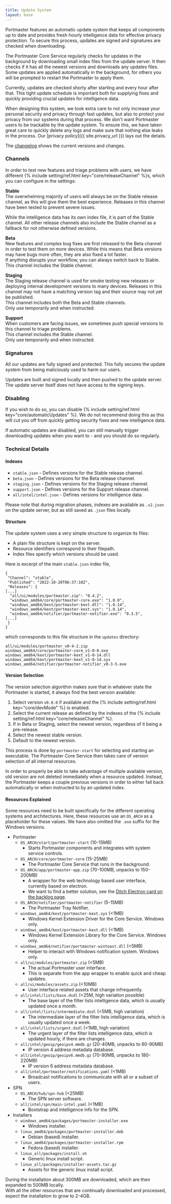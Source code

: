 ```yaml
---
title: Update System
layout: base
---
```


Portmaster features an automatic update system that keeps all components up to date and provides fresh hourly intelligence data for effective privacy protection. To secure this process, updates are signed and signatures are checked when downloading.

The Portmaster Core Service regularly checks for updates in the background by downloading small index files from the update server. It then checks if it has all the newest versions and downloads any updates files. Some updates are applied automatically in the background, for others you will be prompted to restart the Portmaster to apply them.

Currently, updates are checked shorty after starting and every hour after that. This tight update schedule is important both for supplying fixes and quickly providing crucial updates for intelligence data.

When designing this system, we took extra care to not only increase your personal security and privacy through fast updates, but also to protect your privacy from our systems during that process. We don't want Portmaster users to be trackable by the update system. To ensure this, we have taken great care to quickly delete any logs and make sure that nothing else leaks in the process. Our [privacy policy]({{ site.privacy_url }}) lays out the details.

The [changelog](/portmaster/changelog) shows the current versions and changes.

### Channels

In order to test new features and triage problems with users, we have different {% include setting/ref.html key="core/releaseChannel" %}s, which you can configure in the settings:

__Stable__  
The overwhelming majority of users will always be on the Stable release channel, as this will give them the best experience.
Releases in this channel have been tested to prevent severe issues.

While the intelligence data has its own index file, it is part of the Stable channel. All other release channels also include the Stable channel as a fallback for not otherwise defined versions.

__Beta__  
New features and complex bug fixes are first released to the Beta channel in order to test them on more devices.
While this means that Beta versions may have bugs more often, they are also fixed a lot faster.  
If anything disrupts your workflow, you can always switch back to Stable.  
This channel includes the Stable channel.

__Staging__  
The Staging release channel is used for smoke testing new releases or deploying internal development versions to many devices.
Releases in this channel may not have a matching version tag and their source may not yet be published.  
This channel includes both the Beta and Stable channels.  
Only use temporarily and when instructed.

__Support__  
When customers are facing issues, we sometimes push special versions to this channel to triage problems.  
This channel includes the Stable channel.  
Only use temporarily and when instructed.

### Signatures

All our updates are fully signed and protected. This fully secures the update system from being maliciously used to harm our users.

Updates are built and signed locally and then pushed to the update server. The update server itself does not have access to the signing keys.

### Disabling

If you wish to do so, you can disable {% include setting/ref.html key="core/automaticUpdates" %}. We do not recommend doing this as this will cut you off from quickly getting security fixes and new intelligence data.

If automatic updates are disabled, you can still manually trigger downloading updates when you want to - and you should do so regularly.

### Technical Details

#### Indexes

- `stable.json` - Defines versions for the Stable release channel.
- `beta.json` - Defines versions for the Beta release channel.
- `staging.json` - Defines versions for the Staging release channel.
- `support.json` - Defines versions for the Support release channel.
- `all/intel/intel.json` - Defines versions for intelligence data.

Please note that during migration phases, indexes are available as `.v2.json` on the update server, but as still saved as `.json` files locally.

#### Structure

The update system uses a very simple structure to organize its files:

- A plain file structure is kept on the server.
- Resource identifiers correspond to their filepath.
- Index files specify which versions should be used.

Here is excerpt of the main `stable.json` index file,

```
{
 "Channel": "stable",
 "Published": "2022-10-20T06:37:10Z",
 "Releases": {
[...]
  "all/ui/modules/portmaster.zip": "0.4.2",
  "windows_amd64/core/portmaster-core.exe": "1.0.0",
  "windows_amd64/kext/portmaster-kext.dll": "1.0.14",
  "windows_amd64/kext/portmaster-kext.sys": "1.0.14",
  "windows_amd64/notifier/portmaster-notifier.exe": "0.3.5",
[...]
 }
}
```

which corresponds to this file structure in the `updates` directory:

```
all/ui/modules/portmaster_v0-4-2.zip
windows_amd64/core/portmaster-core_v1-0-0.exe
windows_amd64/kext/portmaster-kext_v1-0-14.dll
windows_amd64/kext/portmaster-kext_v1-0-14.sys
windows_amd64/notifier/portmaster-notifier_v0-3-5.exe
```

#### Version Selection

The version selection algorithm makes sure that in whatever state the Portmaster is started,
it always find the best version available:

1. Select version `v0.0.0` if available and the {% include setting/ref.html key="core/devMode" %} is enabled.
2. Select the current release as defined by the indexes of the {% include setting/ref.html key="core/releaseChannel" %}.
3. If in Beta or Staging, select the newest version, regardless of it being a pre-release.
4. Select the newest stable version.
5. Default to the newest version.

This process is done by `portmaster-start` for selecting and starting an executable. The Portmaster Core Service then takes care of version selection of all internal resources.

In order to properly be able to take advantage of multiple available version, old version are not deleted immediately when a resource updated.
Instead, the Portmaster keeps a couple previous versions in order to either fall back automatically or when instructed to by an updated index.

#### Resources Explained

Some resources need to be built specifically for the different operating systems and architectures.
Here, these resources use an `OS_ARCH` as a placeholder for these values.
We have also omitted the `.exe` suffix for the Windows versions.

- Portmaster
  - `OS_ARCH/start/portmaster-start` (10-15MB)
    - Starts Portmaster components and integrates with system service controls.
  - `OS_ARCH/core/portmaster-core` (15-25MB)
    - The Portmaster Core Service that runs in the background.
  - `OS_ARCH/app/portmaster-app.zip` (70-100MB, unpacks to 150-200MB)
    - A wrapper for the web technology based user interface, currently based on electron.
    - We want to find a better solution, see the [Ditch Electron card on the backlog page](https://safing.io/backlog/).
  - `OS_ARCH/notifier/portmaster-notifier` (5-15MB)
    - The Portmaster Tray Notifier.
  - `windows_amd64/kext/portmaster-kext.sys` (<1MB)
    - Windows Kernel Extension Driver for the Core Service. Windows only.
  - `windows_amd64/kext/portmaster-kext.dll` (<1MB)
    - Windows Kernel Extension Library for the Core Service. Windows only.
  - `windows_amd64/notifier/portmaster-wintoast.dll` (<5MB)
    - Helper to interact with Windows notification system. Windows only.
  - `all/ui/modules/portmaster.zip` (<5MB)
    - The actual Portmaster user interface.
    - This is separate from the app wrapper to enable quick and cheap updates.
  - `all/ui/modules/assets.zip` (<10MB)
    - User interface related assets that change infrequently.
  - `all/intel/lists/base.dsdl` (<25M, high variation possible)
    - The base layer of the filter lists intelligence data, which is usually updated once a month.
  - `all/intel/lists/intermediate.dsdl` (<5MB, high variation)
    - The intermediate layer of the filter lists intelligence data, which is usually updated once a week.
  - `all/intel/lists/urgent.dsdl` (<1MB, high variation)
    - The urgent layer of the filter lists intelligence data, which is updated hourly, if there are changes.
  - `all/intel/geoip/geoipv4.mmdb.gz` (20-40MB, unpacks to 60-90MB)
    - IP version 4 address metadata database.
  - `all/intel/geoip/geoipv6.mmdb.gz` (70-90MB, unpacks to 180-220MB)
    - IP version 6 address metadata database.
  - `all/intel/portmaster/notifications.yaml` (<1MB)
    - Broadcast notifications to communicate with all or a subset of users.
- SPN
  - `OS_ARCH/hub/spn-hub` (<25MB)
    - The SPN server software.
  - `all/intel/spn/main-intel.yaml` (<1MB)
    - Bootstrap and intelligence info for the SPN.
- Installers
  - `windows_amd64/packages/portmaster-installer.exe`
    - Windows installer.
  - `linux_amd64/packages/portmaster-installer.deb`
    - Debian (based) installer.
  - `linux_amd64/packages/portmaster-installer.rpm`
    - Fedora (based) installer.
  - `linux_all/packages/install.sh`
    - Generic linux install script.
  - `linux_all/packages/installer-assets.tar.gz`
    - Assets for the generic linux install script.

During the installation about 300MB are downloaded, which are then expanded to 500MB locally.  
With all the other resources that are continually downloaded and processed, expect the installation to grow to 2-4GB.
